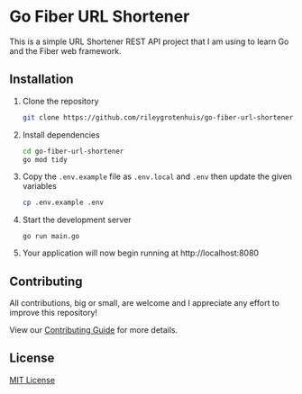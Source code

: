 # Go Fiber URL Shortener

This is a simple URL Shortener REST API project that I am using to learn Go and the Fiber web framework.

## Installation

1. Clone the repository

   ```bash
   git clone https://github.com/rileygrotenhuis/go-fiber-url-shortener.git
   ```

2. Install dependencies

   ```bash
   cd go-fiber-url-shortener
   go mod tidy
   ```

3. Copy the `.env.example` file as `.env.local` and `.env` then update the given variables

   ```bash
   cp .env.example .env
   ```

4. Start the development server

   ```
   go run main.go
   ```

5. Your application will now begin running at http://localhost:8080

## Contributing

All contributions, big or small, are welcome and I appreciate any effort to improve this repository!

View our [Contributing Guide](CONTRIBUTING.md) for more details.

## License

[MIT License](LICENSE.txt)